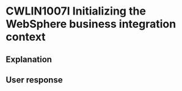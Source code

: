 # CWLIN1007I Initializing the WebSphere business integration context

## Explanation

## User response